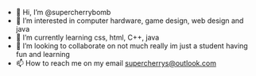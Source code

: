 - 👋 Hi, I’m @supercherrybomb
- 👀 I’m interested in computer hardware, game design, web design and java 
- 🌱 I’m currently learning css, html, C++, java
- 💞️ I’m looking to collaborate on not much really im just a student having fun and learning
- 📫 How to reach me on my email supercherrys@outlook.com 

<!---
supercherrybomb/supercherrybomb is a ✨ special ✨ repository because its `README.md` (this file) appears on your GitHub profile.
You can click the Preview link to take a look at your changes.
--->
